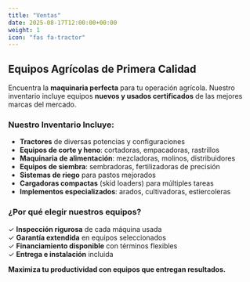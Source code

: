 ```yaml
---
title: "Ventas"
date: 2025-08-17T12:00:00+00:00
weight: 1
icon: "fas fa-tractor"
---
```


## Equipos Agrícolas de Primera Calidad

Encuentra la **maquinaria perfecta** para tu operación agrícola. Nuestro inventario incluye equipos **nuevos y usados certificados** de las mejores marcas del mercado.

### Nuestro Inventario Incluye:

- **Tractores** de diversas potencias y configuraciones
- **Equipos de corte y heno**: cortadoras, empacadoras, rastrillos
- **Maquinaria de alimentación**: mezcladoras, molinos, distribuidores
- **Equipos de siembra**: sembradoras, fertilizadoras de precisión
- **Sistemas de riego** para pastos mejorados
- **Cargadoras compactas** (skid loaders) para múltiples tareas
- **Implementos especializados**: arados, cultivadoras, estiercoleras

### ¿Por qué elegir nuestros equipos?

✓ **Inspección rigurosa** de cada máquina usada<br>
✓ **Garantía extendida** en equipos seleccionados<br>
✓ **Financiamiento disponible** con términos flexibles<br>
✓ **Entrega e instalación** incluida

**Maximiza tu productividad con equipos que entregan resultados.**
